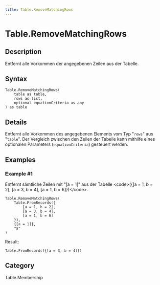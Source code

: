 ```yaml
---
title: Table.RemoveMatchingRows
---
```


# Table.RemoveMatchingRows


## Description

Entfernt alle Vorkommen der angegebenen Zeilen aus der Tabelle.


## Syntax

```powerquery
Table.RemoveMatchingRows(
    table as table,
    rows as list,
    optional equationCriteria as any
) as table
```


## Details

Entfernt alle Vorkommen des angegebenen Elements vom Typ "<code>rows</code>" aus "<code>table</code>".    Der Vergleich zwischen den Zeilen der Tabelle kann mithilfe eines optionalen Parameters (<code>equationCriteria</code>) gesteuert werden.


## Examples

### Example #1 
Entfernt sämtliche Zeilen mit &#34;[a = 1]&#34; aus der Tabelle &lt;code&gt;(\{[a = 1, b = 2], [a = 3, b = 4], [a = 1, b = 6]})&lt;/code&gt;.
```powerquery
Table.RemoveMatchingRows(
    Table.FromRecords({
        [a = 1, b = 2],
        [a = 3, b = 4],
        [a = 1, b = 6]
    }),
    {[a = 1]},
    "a"
)
```

Result: 
```powerquery
Table.FromRecords({[a = 3, b = 4]})
```




## Category
Table.Membership
